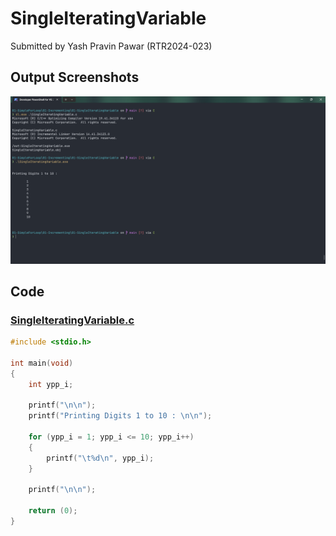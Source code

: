 # SingleIteratingVariable

Submitted by Yash Pravin Pawar (RTR2024-023)

## Output Screenshots
![output.png](./02-Screenshots/output.png)

## Code
### [SingleIteratingVariable.c](./01-Code/SingleIteratingVariable.c)
```c
#include <stdio.h>

int main(void)
{
    int ypp_i;

    printf("\n\n");
    printf("Printing Digits 1 to 10 : \n\n");

    for (ypp_i = 1; ypp_i <= 10; ypp_i++)
    {
        printf("\t%d\n", ypp_i);
    }

    printf("\n\n");

    return (0);
}

```
